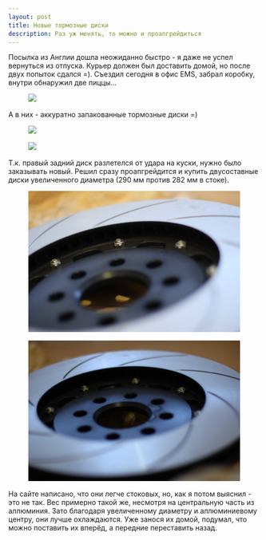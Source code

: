 ```yaml
---
layout: post
title: Новые тормозные диски
description: Раз уж менять, то можно и проапгрейдиться
---
```


Посылка из Англии дошла неожиданно быстро - я даже не успел вернуться из отпуска. Курьер должен был доставить домой, но после двух попыток сдался =). Съездил сегодня в офис EMS, забрал коробку, внутри обнаружил две пиццы... 

<figure>
	<a href="/img/posts/apr01.JPG"><img src="/img/posts/apr01.JPG"></a>
</figure>

А в них - аккуратно запакованные тормозные диски =)

<figure>
	<a href="/img/posts/apr02.JPG"><img src="/img/posts/apr02.JPG"></a>
</figure>
<figure>	
	<a href="/img/posts/apr03.JPG"><img src="/img/posts/apr03.JPG"></a>
</figure>

Т.к. правый задний диск разлетелся от удара на куски, нужно было заказывать новый. Решил сразу проапгрейдится и купить двусоставные диски увеличенного диаметра (290 мм против 282 мм в стоке). 

<figure>	
	<a href="/img/posts/apr05.JPG"><img src="/img/posts/apr05.JPG"></a>
</figure>
<figure>
	<a href="/img/posts/apr04.JPG"><img src="/img/posts/apr04.JPG"></a>
</figure>

На сайте написано, что они легче стоковых, но, как я потом выяснил - это не так. Вес примерно такой же, несмотря на центральную часть из аллюминия. Зато благодаря увеличенному диаметру и аллюминиевому центру, они лучше охлаждаются. Уже занося их домой, подумал, что можно поставить их вперёд, а передние переставить назад.